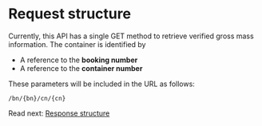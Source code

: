 # Request structure

Currently, this API has a single GET method to retrieve verified gross mass information. The container is identified by


* A reference to the **booking number**
* A reference to the **container number**

These parameters will be included in the URL as follows:

`/bn/{bn}/cn/{cn}`


Read next: [Response structure](./responses.md)